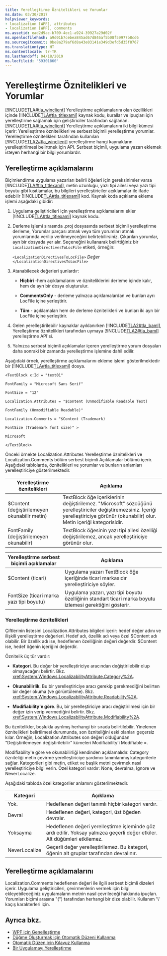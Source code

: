 ```yaml
---
title: Yerelleştirme Öznitelikleri ve Yorumlar
ms.date: 03/30/2017
helpviewer_keywords:
- localization [WPF], attributes
- localization [WPF], comments
ms.assetid: ead2d9ac-b709-4ec1-a924-39927a29d02f
ms.openlocfilehash: a9d01b7cebea845ad67d846af5b08f59977b8cd6
ms.sourcegitcommit: 0be8a279af6d8a43e03141e349d3efd5d35f8767
ms.translationtype: HT
ms.contentlocale: tr-TR
ms.lasthandoff: 04/18/2019
ms.locfileid: "59301860"
---
```

# <a name="localization-attributes-and-comments"></a>Yerelleştirme Öznitelikleri ve Yorumlar
[!INCLUDE[TLA#tla_winclient](../../../../includes/tlasharptla-winclient-md.md)] Yerelleştirme açıklamalarını olan özellikleri içinde [!INCLUDE[TLA#tla_titlexaml](../../../../includes/tlasharptla-titlexaml-md.md)] kaynak kodu, kurallar ve ipuçları için yerelleştirme sağlamak için geliştiriciler tarafından sağlanan. [!INCLUDE[TLA#tla_winclient](../../../../includes/tlasharptla-winclient-md.md)] Yerelleştirme açıklamalarını iki bilgi kümesi içerir: Yerelleştirme öznitelikleri ve serbest biçimli yerelleştirme yorumlar. Yerelleştirme öznitelikleri tarafından kullanılan [!INCLUDE[TLA2#tla_winclient](../../../../includes/tla2sharptla-winclient-md.md)] yerelleştirme hangi kaynakların yerelleştirilmesi belirtmek için API. Serbest biçimli, uygulama yazarı eklemek isteyen herhangi bir bilgi yorumlardır.  

<a name="Localizer_Comments_"></a>   
## <a name="localization-comments"></a>Yerelleştirme açıklamalarını  
 Biçimlendirme uygulama yazarları belirli öğeleri için gereksinimler varsa [!INCLUDE[TLA#tla_titlexaml](../../../../includes/tlasharptla-titlexaml-md.md)], metin uzunluğu, yazı tipi ailesi veya yazı tipi boyutu gibi kısıtlamalar, bu bilgileri yerelleştiriciler açıklamalar ile ifade edebilir [!INCLUDE[TLA#tla_titlexaml](../../../../includes/tlasharptla-titlexaml-md.md)] kod. Kaynak koda açıklama ekleme işlemi aşağıdaki gibidir:  
  
1. Uygulama geliştiricileri için yerelleştirme açıklamalarını ekler [!INCLUDE[TLA#tla_titlexaml](../../../../includes/tlasharptla-titlexaml-md.md)] kaynak kodu.  
  
2. Derleme işlemi sırasında .proj dosyasında serbest biçimli yerelleştirme derleme, Yorumlar parçası atmak veya tüm yorumları atmak yorumlarında verilip verilmeyeceğini belirtebilirsiniz. Çıkarılan yorumlar, ayrı bir dosyada yer alır. Seçeneğini kullanarak belirttiğiniz bir `LocalizationDirectivesToLocFile` etiketi, örneğin:  
  
     `<LocalizationDirectivesToLocFile>` *Değer* `</LocalizationDirectivesToLocFile>`  
  
3. Atanabilecek değerleri şunlardır:  
  
    -   **Hiçbiri** -hem açıklamalarını ve özniteliklerini derleme içinde kalır, hem de ayrı bir dosya oluşturulur.  
  
    -   **CommentsOnly** - derleme yalnızca açıklamalardan ve bunları ayrı LocFile içine yerleştirir.  
  
    -   **Tüm** - açıklamaları hem de derleme öznitelikleri ve bunları iki ayrı bir LocFile içine yerleştirir.  
  
4. Gelen yerelleştirilebilir kaynaklar ayıklanırken [!INCLUDE[TLA2#tla_baml](../../../../includes/tla2sharptla-baml-md.md)], Yerelleştirme öznitelikleri tarafından uymaya [!INCLUDE[TLA2#tla_baml](../../../../includes/tla2sharptla-baml-md.md)] yerelleştirme API'si.  
  
5. Yalnızca serbest biçimli açıklamalar içeren yerelleştirme yorum dosyaları daha sonraki bir zamanda yerelleştirme işlemine dahil edilir.  
  
 Aşağıdaki örnek, yerelleştirme açıklamalarını ekleme işlemi gösterilmektedir bir [!INCLUDE[TLA#tla_titlexaml](../../../../includes/tlasharptla-titlexaml-md.md)] dosya.  
  
 `<TextBlock x:Id = "text01"`  
  
 `FontFamily = "Microsoft Sans Serif"`  
  
 `FontSize = "12"`  
  
 `Localization.Attributes = "$Content (Unmodifiable Readable Text)`  
  
 `FontFamily (Unmodifiable Readable)"`  
  
 `Localization.Comments = "$Content (Trademark)`  
  
 `FontSize (Trademark font size)" >`  
  
 `Microsoft`  
  
 `</TextBlock>`  
  
 Önceki örnekte Localization.Attributes Yerelleştirme öznitelikleri ve Localization.Comments bölüm serbest biçimli Açıklamalar bölümü içerir. Aşağıdaki tablolarda, öznitelikleri ve yorumlar ve bunların anlamları yerelleştiriciye gösterilmektedir.  
  
|Yerelleştirme öznitelikleri|Açıklama|  
|-----------------------------|-------------|  
|$Content (değiştirilemeyen okunabilir metin)|TextBlock öğe içeriklerinin değiştirilemez. "Microsoft" sözcüğünü yerelleştiriciler değiştiremezsiniz. İçeriği yerelleştiriciye görünür (okunabilir) olur. Metin içeriği kategorisidir.|  
|FontFamily (değiştirilemeyen okunabilir)|TextBlock öğesinin yazı tipi ailesi özelliği değiştirilemez, ancak yerelleştiriciye görünür olur.|  
  
|Yerelleştirme serbest biçimli açıklamalar|Açıklama|  
|--------------------------------------|-------------|  
|$Content (ticari)|Uygulama yazarı TextBlock öğe içeriğinde ticari markasıdır yerelleştiriciye söyler.|  
|FontSize (ticari marka yazı tipi boyutu)|Uygulama yazarı, yazı tipi boyutu özelliğinin standart ticari marka boyutu izlemesi gerektiğini gösterir.|  
  
### <a name="localizability-attributes"></a>Yerelleştirme öznitelikleri  
 Çiftlerinin listesini Localization.Attributes bilgileri içerir: hedef değer adını ve ilişkili yerelleştirme değerleri. Hedef adı, özellik adı veya özel $Content adı olabilir. Bir özellik adı ise, hedeflenen özelliğinin değeri değerdir. $Content ise, hedef öğenin içeriğini değerdir.  
  
 Öznitelik üç tür vardır:  
  
-   **Kategori**. Bu değer bir yerelleştiriciye aracından değiştirilebilir olup olmayacağını belirtir. Bkz. <xref:System.Windows.LocalizabilityAttribute.Category%2A>.  
  
-   **Okunabilirlik**. Bu bir yerelleştiriciye aracı gerekip gerekmediğini belirten bir değer okuma (ve görüntüleme). Bkz. <xref:System.Windows.LocalizabilityAttribute.Readability%2A>.  
  
-   **Modifiability'e göre**. Bu, bir yerelleştiriciye aracı değiştirilmesi için bir değer izin verip vermediğini belirtir. Bkz. <xref:System.Windows.LocalizabilityAttribute.Modifiability%2A>.  
  
 Bu öznitelikler, boşlukla ayrılmış herhangi bir sırada belirtilebilir. Yinelenen öznitelikleri belirtilmesi durumunda, son özniteliğini eski olanları geçersiz kılar. Örneğin, Localization.Attributes son değeri olduğundan "Değiştirilemeyen değiştirilebilir" kümeleri Modifiability'i Modifiable =.  
  
 Modifiability'e göre ve okunabilirliği kendinden açıklamalıdır. Category özniteliği metin çevirme yerelleştiriciye yardımcı tanımlanmış kategorilerle sağlar. Kategorileri gibi metin, etiket ve başlık metni çevirmek nasıl yerelleştiriciye bilgi verin. Özel kategori vardır: None, devralma, Ignore ve NeverLocalize.  
  
 Aşağıdaki tabloda özel kategoriler anlamını gösterilmektedir.  
  
|Kategori|Açıklama|  
|--------------|-------------|  
|Yok.|Hedeflenen değeri tanımlı hiçbir kategori vardır.|  
|Devral|Hedeflenen değeri, kategori, üst öğeden devralır.|  
|Yoksayma|Hedeflenen değeri yerelleştirme işleminde göz ardı edilir. Yoksay yalnızca geçerli değer etkiler. Alt düğümleri etkilemez.|  
|NeverLocalize|Geçerli değer yerelleştirilemez. Bu kategori, öğenin alt gruplar tarafından devralınır.|  
  
<a name="Localization_Comments"></a>   
## <a name="localization-comments"></a>Yerelleştirme açıklamalarını  
 Localization.Comments hedeflenen değeri ile ilgili serbest biçimli dizeleri içerir. Uygulama geliştiricileri, çevirmenlerin vermek için bilgi ekleyebileceğiniz uygulamaların metnin nasıl çevrileceği hakkında ipuçları. Yorumları biçimi arasına "(") tarafından herhangi bir dize olabilir. Kullanım '\\' kaçış karakterleri için.  
  
## <a name="see-also"></a>Ayrıca bkz.

- [WPF için Genelleştirme](globalization-for-wpf.md)
- [Düğme Oluşturmak için Otomatik Düzeni Kullanma](how-to-use-automatic-layout-to-create-a-button.md)
- [Otomatik Düzen için Kılavuz Kullanma](how-to-use-a-grid-for-automatic-layout.md)
- [Bir Uygulamayı Yerelleştirme](how-to-localize-an-application.md)
